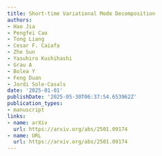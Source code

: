 ```yaml
---
title: Short-time Variational Mode Decomposition
authors:
- Hao Jia
- Pengfei Cao
- Tong Liang
- Cesar F. Caiafa
- Zhe Sun
- Yasuhiro Kushihashi
- Grau A
- Bolea Y
- Feng Duan
- Jordi Sole-Casals
date: '2025-01-01'
publishDate: '2025-05-30T06:37:54.653962Z'
publication_types:
- manuscript
links:
- name: arXiv
  url: https://arxiv.org/abs/2501.09174
- name: URL
  url: https://arxiv.org/abs/2501.09174
---
```


